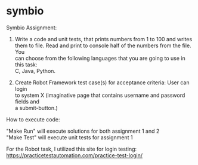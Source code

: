 # symbio
Symbio Assignment:  

1. Write a code and unit tests, that prints numbers from 1 to 100 and writes  
them to file. Read and print to console half of the numbers from the file. You  
can choose from the following languages that you are going to use in this task:  
C, Java, Python.  
  
2. Create Robot Framework test case(s) for acceptance criteria: User can login  
to system X (imaginative page that contains username and password fields and  
a submit-button.)  


How to execute code:  

"Make Run" will execute solutions for both assignment 1 and 2  
"Make Test" will execute unit tests for assignment 1    

For the Robot task, I utilized this site for login testing: https://practicetestautomation.com/practice-test-login/  
